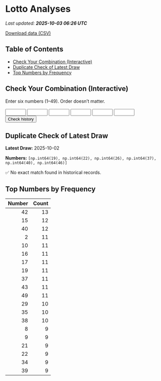 # Lotto Analyses

_Last updated: **2025-10-03 06:26 UTC**_

[Download data (CSV)](./assets/sgtoto.csv)

## Table of Contents
- [Check Your Combination (Interactive)](#check-your-combination-(interactive))
- [Duplicate Check of Latest Draw](#duplicate-check-of-latest-draw)
- [Top Numbers by Frequency](#top-numbers-by-frequency)


## Check Your Combination (Interactive)

Enter six numbers (1–49). Order doesn’t matter.

<div id="combo-lookup" style="margin: 1rem 0;">
  <input id="n1" type="number" min="1" max="49" style="width:4rem;"> 
  <input id="n2" type="number" min="1" max="49" style="width:4rem;">
  <input id="n3" type="number" min="1" max="49" style="width:4rem;">
  <input id="n4" type="number" min="1" max="49" style="width:4rem;">
  <input id="n5" type="number" min="1" max="49" style="width:4rem;">
  <input id="n6" type="number" min="1" max="49" style="width:4rem;">
  <button id="lookup-btn">Check history</button>
  <div id="lookup-result" style="margin-top:0.5rem;font-weight:600;"></div>
</div>

<script src="./assets/lookup.js"></script>

## Duplicate Check of Latest Draw

**Latest Draw:** 2025-10-02

**Numbers:** `[np.int64(19), np.int64(22), np.int64(26), np.int64(37), np.int64(40), np.int64(46)]`

✅ No exact match found in historical records.

## Top Numbers by Frequency

| Number | Count |
|---:|---:|
| 42 | 13 |
| 15 | 12 |
| 40 | 12 |
| 2 | 11 |
| 10 | 11 |
| 16 | 11 |
| 17 | 11 |
| 19 | 11 |
| 37 | 11 |
| 43 | 11 |
| 49 | 11 |
| 29 | 10 |
| 35 | 10 |
| 38 | 10 |
| 8 | 9 |
| 9 | 9 |
| 21 | 9 |
| 22 | 9 |
| 34 | 9 |
| 39 | 9 |
